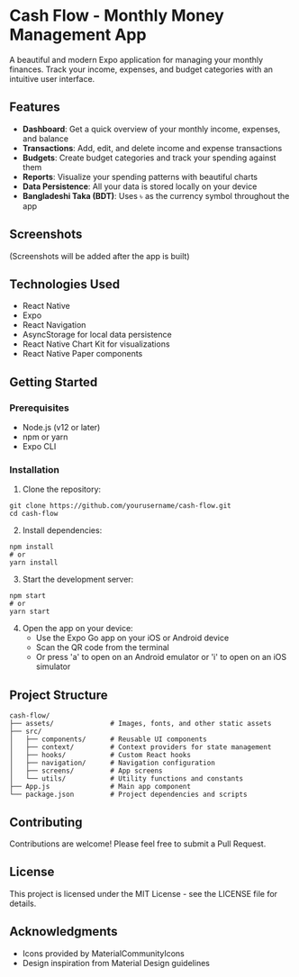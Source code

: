 # Cash Flow - Monthly Money Management App

A beautiful and modern Expo application for managing your monthly finances. Track your income, expenses, and budget categories with an intuitive user interface.

## Features

- **Dashboard**: Get a quick overview of your monthly income, expenses, and balance
- **Transactions**: Add, edit, and delete income and expense transactions
- **Budgets**: Create budget categories and track your spending against them
- **Reports**: Visualize your spending patterns with beautiful charts
- **Data Persistence**: All your data is stored locally on your device
- **Bangladeshi Taka (BDT)**: Uses ৳ as the currency symbol throughout the app

## Screenshots

(Screenshots will be added after the app is built)

## Technologies Used

- React Native
- Expo
- React Navigation
- AsyncStorage for local data persistence
- React Native Chart Kit for visualizations
- React Native Paper components

## Getting Started

### Prerequisites

- Node.js (v12 or later)
- npm or yarn
- Expo CLI

### Installation

1. Clone the repository:

```
git clone https://github.com/yourusername/cash-flow.git
cd cash-flow
```

2. Install dependencies:

```
npm install
# or
yarn install
```

3. Start the development server:

```
npm start
# or
yarn start
```

4. Open the app on your device:
   - Use the Expo Go app on your iOS or Android device
   - Scan the QR code from the terminal
   - Or press 'a' to open on an Android emulator or 'i' to open on an iOS simulator

## Project Structure

```
cash-flow/
├── assets/              # Images, fonts, and other static assets
├── src/
│   ├── components/      # Reusable UI components
│   ├── context/         # Context providers for state management
│   ├── hooks/           # Custom React hooks
│   ├── navigation/      # Navigation configuration
│   ├── screens/         # App screens
│   └── utils/           # Utility functions and constants
├── App.js               # Main app component
└── package.json         # Project dependencies and scripts
```

## Contributing

Contributions are welcome! Please feel free to submit a Pull Request.

## License

This project is licensed under the MIT License - see the LICENSE file for details.

## Acknowledgments

- Icons provided by MaterialCommunityIcons
- Design inspiration from Material Design guidelines
